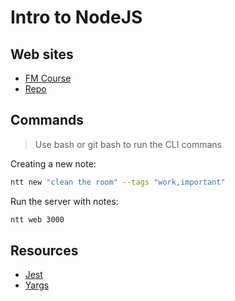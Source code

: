 # Intro to NodeJS

## Web sites

* [FM Course](https://frontendmasters.com/courses/node-js-v3/)
* [Repo](https://github.com/Hendrixer/intro-node-v3)

## Commands

> Use bash or git bash to run the CLI commans

Creating a new note:
``` bash
ntt new "clean the room" --tags "work,important"
```

Run the server with notes:
``` bash
ntt web 3000
```

## Resources
* [Jest](https://jestjs.io/)
* [Yargs](https://www.npmjs.com/package/yargs)